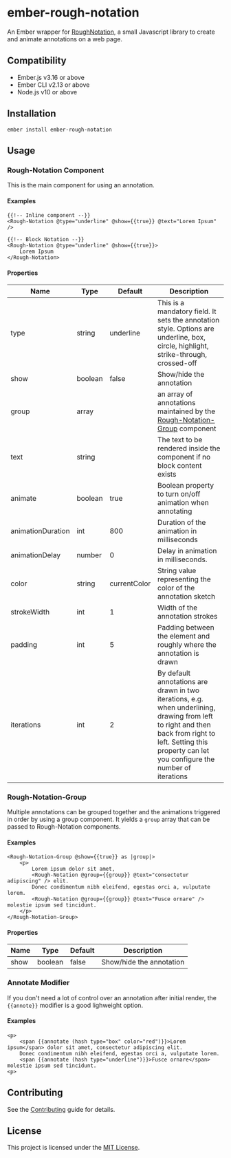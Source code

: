 ember-rough-notation
==============================================================================

An Ember wrapper for [RoughNotation](https://roughnotation.com/), a small Javascript library to create and animate annotations on a web page.


Compatibility
------------------------------------------------------------------------------

* Ember.js v3.16 or above
* Ember CLI v2.13 or above
* Node.js v10 or above


Installation
------------------------------------------------------------------------------

```
ember install ember-rough-notation
```


Usage
------------------------------------------------------------------------------

### Rough-Notation Component

This is the main component for using an annotation.

#### Examples 
```
{{!-- Inline component --}}
<Rough-Notation @type="underline" @show={{true}} @text="Lorem Ipsum" />

{{!-- Block Notation --}}
<Rough-Notation @type="underline" @show={{true}}>
    Lorem Ipsum
</Rough-Notation>
```

#### Properties
| Name | Type | Default | Description |
| ---- | ---- | ------- | ----------- |
| type | string | underline | This is a mandatory field. It sets the annotation style. Options are underline, box, circle, highlight, strike-through, crossed-off |
| show | boolean | false | Show/hide the annotation |
| group | array | | an array of annotations maintained by the [Rough-Notation-Group](#rough-notation-group) component |
| text | string | | The text to be rendered inside the component if no block content exists |
| animate | boolean | true | Boolean property to turn on/off animation when annotating |
| animationDuration | int | 800 | Duration of the animation in milliseconds |
| animationDelay | number | 0 | Delay in animation in milliseconds. |
| color | string | currentColor | String value representing the color of the annotation sketch |
| strokeWidth | int | 1 | Width of the annotation strokes |
| padding | int | 5 | Padding between the element and roughly where the annotation is drawn |
| iterations | int | 2 | By default annotations are drawn in two iterations, e.g. when underlining, drawing from left to right and then back from right to left. Setting this property can let you configure the number of iterations |

### Rough-Notation-Group

Multiple annotations can be grouped together and the animations triggered in order by using a group component. It yields a `group` array that can be passed to Rough-Notation components.

#### Examples
```
<Rough-Notation-Group @show={{true}} as |group|>
    <p>
        Lorem ipsum dolor sit amet,
        <Rough-Notation @group={{group}} @text="consectetur adipiscing" /> elit.
        Donec condimentum nibh eleifend, egestas orci a, vulputate lorem.
        <Rough-Notation @group={{group}} @text="Fusce ornare" /> molestie ipsum sed tincidunt.
    </p>
</Rough-Notation-Group>
```

#### Properties
| Name | Type | Default | Description |
| ---- | ---- | ------- | ----------- |
| show | boolean | false | Show/hide the annotation |

### Annotate Modifier
If you don't need a lot of control over an annotation after initial render, the `{{annote}}` modifier is a good lighweight option.

#### Examples
```
<p>
    <span {{annotate (hash type="box" color="red")}}>Lorem ipsum</span> dolor sit amet, consectetur adipiscing elit.
    Donec condimentum nibh eleifend, egestas orci a, vulputate lorem.
    <span {{annotate (hash type="underline")}}>Fusce ornare</span> molestie ipsum sed tincidunt.
<p>
```

Contributing
------------------------------------------------------------------------------

See the [Contributing](CONTRIBUTING.md) guide for details.


License
------------------------------------------------------------------------------

This project is licensed under the [MIT License](LICENSE.md).

